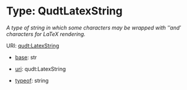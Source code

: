 # Type: QudtLatexString




_A type of string in which some characters may be wrapped with '$' and '$ characters for LaTeX rendering._



URI: [qudt:LatexString](http://qudt.org/schema/qudt/LatexString)

* [base](https://w3id.org/linkml/base): str

* [uri](https://w3id.org/linkml/uri): qudt:LatexString


* [typeof](https://w3id.org/linkml/typeof): string








